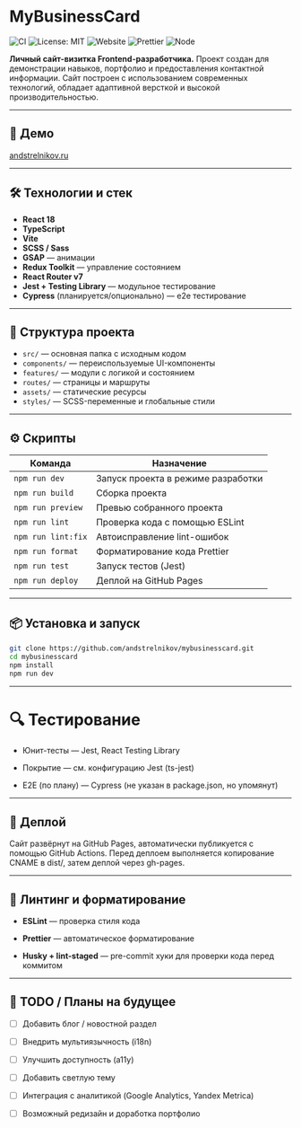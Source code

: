 # MyBusinessCard

![CI](https://github.com/andstrelnikov/mybusinesscard/actions/workflows/ci.yaml/badge.svg)
![License: MIT](https://img.shields.io/badge/License-MIT-green.svg)
![Website](https://img.shields.io/website?url=https%3A%2F%2Fandstrelnikov.ru)
![Prettier](https://img.shields.io/badge/code%20style-prettier-ff69b4.svg)
![Node](https://img.shields.io/badge/node-%3E=18.0.0-brightgreen)

**Личный сайт-визитка Frontend-разработчика.**
Проект создан для демонстрации навыков, портфолио и предоставления контактной информации. Сайт построен с использованием современных технологий, обладает адаптивной версткой и высокой производительностью.

---

## 🚀 Демо

[andstrelnikov.ru](https://andstrelnikov.ru)

---

## 🛠️ Технологии и стек

- **React 18**
- **TypeScript**
- **Vite**
- **SCSS / Sass**
- **GSAP** — анимации
- **Redux Toolkit** — управление состоянием
- **React Router v7**
- **Jest + Testing Library** — модульное тестирование
- **Cypress** (планируется/опционально) — e2e тестирование

---

## 📁 Структура проекта

- `src/` — основная папка с исходным кодом
- `components/` — переиспользуемые UI-компоненты
- `features/` — модули с логикой и состоянием
- `routes/` — страницы и маршруты
- `assets/` — статические ресурсы
- `styles/` — SCSS-переменные и глобальные стили

---

## ⚙️ Скрипты

| Команда            | Назначение                         |
| ------------------ | ---------------------------------- |
| `npm run dev`      | Запуск проекта в режиме разработки |
| `npm run build`    | Сборка проекта                     |
| `npm run preview`  | Превью собранного проекта          |
| `npm run lint`     | Проверка кода с помощью ESLint     |
| `npm run lint:fix` | Автоисправление lint-ошибок        |
| `npm run format`   | Форматирование кода Prettier       |
| `npm run test`     | Запуск тестов (Jest)               |
| `npm run deploy`   | Деплой на GitHub Pages             |

---

## 📦 Установка и запуск

```bash
git clone https://github.com/andstrelnikov/mybusinesscard.git
cd mybusinesscard
npm install
npm run dev

```

---

# 🔍 Тестирование

- Юнит-тесты — Jest, React Testing Library

- Покрытие — см. конфигурацию Jest (ts-jest)

- E2E (по плану) — Cypress (не указан в package.json, но упомянут)

---

## 🚀 Деплой

Сайт развёрнут на GitHub Pages, автоматически публикуется с помощью GitHub Actions.
Перед деплоем выполняется копирование CNAME в dist/, затем деплой через gh-pages.

---

## 📐 Линтинг и форматирование

- **ESLint** — проверка стиля кода

- **Prettier** — автоматическое форматирование

- **Husky + lint-staged** — pre-commit хуки для проверки кода перед коммитом

---

## 📌 TODO / Планы на будущее

- [ ] Добавить блог / новостной раздел

- [ ] Внедрить мультиязычность (i18n)

- [ ] Улучшить доступность (a11y)

- [ ] Добавить светлую тему

- [ ] Интеграция с аналитикой (Google Analytics, Yandex Metrica)

- [ ] Возможный редизайн и доработка портфолио
